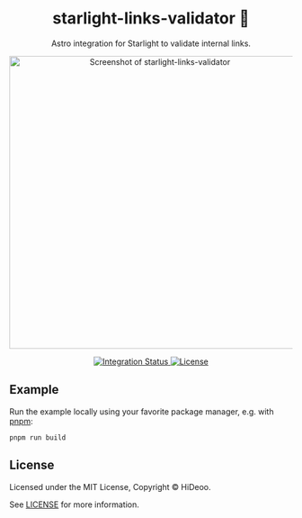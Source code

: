 <div align="center">
  <h1>starlight-links-validator 🦺</h1>
  <p>Astro integration for Starlight to validate internal links.</p>
  <p>
    <a href="https://i.imgur.com/EgiTGeR.png" title="Screenshot of starlight-links-validator">
      <img alt="Screenshot of starlight-links-validator" src="https://i.imgur.com/EgiTGeR.png" width="520" />
    </a>
  </p>
</div>

<div align="center">
  <a href="https://github.com/HiDeoo/starlight-links-validator/actions/workflows/integration.yml">
    <img alt="Integration Status" src="https://github.com/HiDeoo/starlight-links-validator/actions/workflows/integration.yml/badge.svg" />
  </a>
  <a href="https://github.com/HiDeoo/starlight-links-validator/blob/main/LICENSE">
    <img alt="License" src="https://badgen.net/github/license/HiDeoo/starlight-links-validator" />
  </a>
  <br />
</div>

## Example

Run the example locally using your favorite package manager, e.g. with [pnpm](https://pnpm.io):

```shell
pnpm run build
```

## License

Licensed under the MIT License, Copyright © HiDeoo.

See [LICENSE](https://github.com/HiDeoo/starlight-links-validator/blob/main/LICENSE) for more information.
